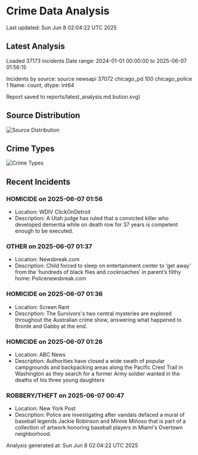 # Crime Data Analysis
Last updated: Sun Jun  8 02:04:22 UTC 2025

## Latest Analysis

Loaded 37173 incidents
Date range: 2024-01-01 00:00:00 to 2025-06-07 01:56:15

Incidents by source:
source
newsapi           37072
chicago_pd          100
chicago_police        1
Name: count, dtype: int64

Report saved to reports/latest_analysis.md
bution.svg)

## Source Distribution
![Source Distribution](images/source_distribution.svg)

## Crime Types
![Crime Types](images/crime_types.svg)

## Recent Incidents

### HOMICIDE on 2025-06-07 01:56
- Location: WDIV ClickOnDetroit
- Description: A Utah judge has ruled that a convicted killer who developed dementia while on death row for 37 years is competent enough to be executed.


### OTHER on 2025-06-07 01:37
- Location: Newsbreak.com
- Description: Child forced to sleep on entertainment center to ‘get away’ from the ‘hundreds of black flies and cockroaches’ in parent’s filthy home: Policenewsbreak.com


### HOMICIDE on 2025-06-07 01:36
- Location: Screen Rant
- Description: The Survivors's two central mysteries are explored throughout the Australian crime show, answering what happened to Bronte and Gabby at the end.


### HOMICIDE on 2025-06-07 01:26
- Location: ABC News
- Description: Authorities have closed a wide swath of popular campgrounds and backpacking areas along the Pacific Crest Trail in Washington as they search for a former Army soldier wanted in the deaths of his three young daughters


### ROBBERY/THEFT on 2025-06-07 00:47
- Location: New York Post
- Description: Police are investigating after vandals defaced a mural of baseball legends Jackie Robinson and Minnie Miñoso that is part of a collection of artwork honoring baseball players in Miami's Overtown neighborhood.

Analysis generated at: Sun Jun  8 02:04:22 UTC 2025
